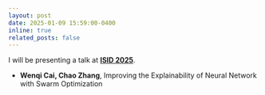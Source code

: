 ```yaml
---
layout: post
date: 2025-01-09 15:59:00-0400
inline: true
related_posts: false
---
```


I will be presenting a talk at **[ISID 2025](https://www.jaist.ac.jp/event/design2025/#program)**.  
- **Wenqi Cai, Chao Zhang**, Improving the Explainability of Neural Network with Swarm Optimization
